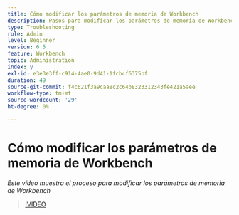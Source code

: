 ```yaml
---
title: Cómo modificar los parámetros de memoria de Workbench
description: Pasos para modificar los parámetros de memoria de Workbench
type: Troubleshooting
role: Admin
level: Beginner
version: 6.5
feature: Workbench
topic: Administration
index: y
exl-id: e3e3e3ff-c914-4ae0-9d41-1fcbcf6375bf
duration: 49
source-git-commit: f4c621f3a9caa8c2c64b8323312343fe421a5aee
workflow-type: tm+mt
source-wordcount: '29'
ht-degree: 0%

---
```


# Cómo modificar los parámetros de memoria de Workbench

*Este vídeo muestra el proceso para modificar los parámetros de memoria de Workbench*

>[!VIDEO](https://video.tv.adobe.com/v/335509?quality=12&learn=on)
